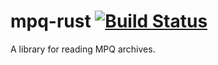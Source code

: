 # mpq-rust [![Build Status](https://travis-ci.org/msierks/mpq-rust.svg?branch=master)](https://travis-ci.org/msierks/mpq-rust)

A library for reading MPQ archives.

